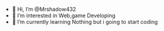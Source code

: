 - 👋 Hi, I’m @Mrshadow432
- 👀 I’m interested in Web,game Developing
- 🌱 I’m currently learning Nothing but i going to start coding 


<!---
Mrshadow432/Mrshadow432 is a ✨ special ✨ repository because its `README.md` (this file) appears on your GitHub profile.
You can click the Preview link to take a look at your changes.
--->
